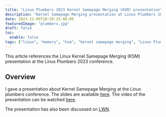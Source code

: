 ```yaml
---
title: "Linux Plumbers 2023 Kernel Samepage Merging (KSM) presentation"
description: "Kernel Samepage Merging presentation at Linux Plumbers 2023 conference"
date: 2023-12-05T10:59:25-08:00
featuredImage: "plumbers.jpg"
draft: false
toc:
  enable: false
tags: ["linux", "memory", "ksm", "kernel samepage merging", "Linux Plumbers conference", "2023"]
---
```


This article references the Linux Kernel Samepage Merging (KSM) presentation at the
Linux Plumbers 2023 conference.
<!--more-->

## Overview
I gave a presentation about Kernel Samepage Merging at the Linux plumbers conference. The
slides are available [here](https://lpc.events/event/17/contributions/1625/attachments/1320/2649/KSM.pdf).
The video of the presentation can be watched [here](https://www.youtube.com/watch?v=lZUgUE2zkyo).

The presentation has also been discussed on [LWN](https://lwn.net/Articles/953141/).

